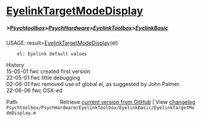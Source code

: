 # [EyelinkTargetModeDisplay](EyelinkTargetModeDisplay)
##### >[Psychtoolbox](Psychtoolbox)>[PsychHardware](PsychHardware)>[EyelinkToolbox](EyelinkToolbox)>[EyelinkBasic](EyelinkBasic)

 USAGE: result=[EyelinkTargetModeDisplay](EyelinkTargetModeDisplay)(el)  
  
        el: Eyelink default values  
 History  
 15-05-01   fwc created first version  
 22-05-01   fwc little debugging  
 02-06-01   fwc removed use of global el, as suggested by John Palmer.  
   22-06-06    fwc OSX-ed  




<div class="code_header" style="text-align:right;">
  <span style="float:left;">Path&nbsp;&nbsp;</span> <span class="counter">Retrieve <a href=
  "https://raw.github.com/Psychtoolbox-3/Psychtoolbox-3/beta/Psychtoolbox/PsychHardware/EyelinkToolbox/EyelinkBasic/EyelinkTargetModeDisplay.m">current version from GitHub</a> | View <a href=
  "https://github.com/Psychtoolbox-3/Psychtoolbox-3/commits/beta/Psychtoolbox/PsychHardware/EyelinkToolbox/EyelinkBasic/EyelinkTargetModeDisplay.m">changelog</a></span>
</div>
<div class="code">
  <code>Psychtoolbox/PsychHardware/EyelinkToolbox/EyelinkBasic/EyelinkTargetModeDisplay.m</code>
</div>

